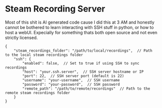# Steam Recording Server

Most of this shit is AI generated code cause I did this at 3 AM and honestly cannot be bothered to learn interacting with SSH stuff in python, or how to host a webUI. Expecially for something thats both open source and not even strictly licensed. 
```
{
    "steam_recordings_folder": "/path/to/local/recordings",  // Path to the local steam recordings folder
    "ssh": {
        "enabled": false,  // Set to true if using SSH to sync recordings
        "host": "your.ssh.server",  // SSH server hostname or IP
        "port": 22,  // SSH server port (default is 22)
        "username": "your-username",  // SSH username
        "password": "your-password",  // SSH password
        "remote_path": "/path/to/remote/recordings"  // Path to the remote steam recordings folder
    }
}
```
